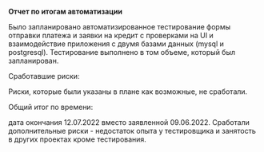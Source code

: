 **Отчет по итогам автоматизации**

Было запланировано автоматизированное тестирование формы отправки платежа и заявки на кредит с проверками на UI и взаимодействие приложения с двумя базами данных (mysql и postgresql).
Тестирование выполнено в том объеме, который был запланирован. 

Сработавшие риски:

Риски, которые были указаны в плане как возможные, не сработали. 

Общий итог по времени:

дата окончания 12.07.2022 вместо заявленной 09.06.2022. Сработали дополнительные риски - недостаток опыта у тестировщика и занятость в других проектах кроме тестирования.